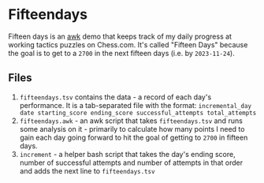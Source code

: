 # Fifteendays

Fifteen days is an [awk](http://awk.dev/) demo that keeps track of my daily progress at working tactics puzzles on Chess.com.  It's called "Fifteen Days" because the goal is to get to a `2700` in the next fifteen days (i.e. by `2023-11-24`).

## Files

1. `fifteendays.tsv` contains the data - a record of each day's performance.  It is a tab-separated file with the format:
    `incremental_day date starting_score ending_score successful_attempts total_attempts`
1. `fifteendays.awk` - an awk script that takes `fifteendays.tsv` and runs some analysis on it - primarily to calculate how many points I need to gain each day going forward to hit the goal of getting to `2700` in fifteen days.
1. `increment` - a helper bash script that takes the day's ending score, number of successful attempts and number of attempts in that order and adds the next line to `fifteendays.tsv`
